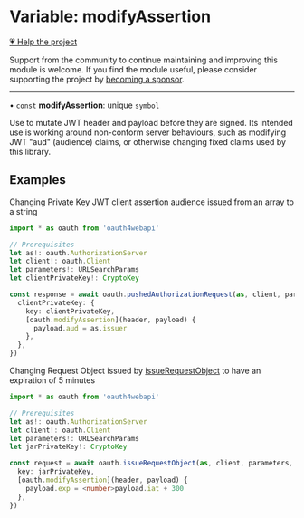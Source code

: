 # Variable: modifyAssertion

[💗 Help the project](https://github.com/sponsors/panva)

Support from the community to continue maintaining and improving this module is welcome. If you find the module useful, please consider supporting the project by [becoming a sponsor](https://github.com/sponsors/panva).

***

• `const` **modifyAssertion**: unique `symbol`

Use to mutate JWT header and payload before they are signed. Its intended use is working around
non-conform server behaviours, such as modifying JWT "aud" (audience) claims, or otherwise
changing fixed claims used by this library.

## Examples

Changing Private Key JWT client assertion audience issued from an array to a string

```ts
import * as oauth from 'oauth4webapi'

// Prerequisites
let as!: oauth.AuthorizationServer
let client!: oauth.Client
let parameters!: URLSearchParams
let clientPrivateKey!: CryptoKey

const response = await oauth.pushedAuthorizationRequest(as, client, parameters, {
  clientPrivateKey: {
    key: clientPrivateKey,
    [oauth.modifyAssertion](header, payload) {
      payload.aud = as.issuer
    },
  },
})
```

Changing Request Object issued by [issueRequestObject](../functions/issueRequestObject.md) to have an expiration of 5 minutes

```ts
import * as oauth from 'oauth4webapi'

// Prerequisites
let as!: oauth.AuthorizationServer
let client!: oauth.Client
let parameters!: URLSearchParams
let jarPrivateKey!: CryptoKey

const request = await oauth.issueRequestObject(as, client, parameters, {
  key: jarPrivateKey,
  [oauth.modifyAssertion](header, payload) {
    payload.exp = <number>payload.iat + 300
  },
})
```
